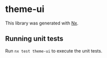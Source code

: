 # theme-ui

This library was generated with [Nx](https://nx.dev).

## Running unit tests

Run `nx test theme-ui` to execute the unit tests.
